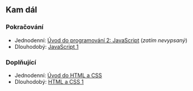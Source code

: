 ## Kam dál

### Pokračování

- Jednodenní: [Úvod do programování 2: JavaScript](https://www.czechitas.cz/kurzy/uvod-do-programovani-2-javascript) (_zatím nevypsaný_)
- Dlouhodobý: [JavaScript 1](https://www.czechitas.cz/kurzy/javascript-1)

### Doplňující

- Jednodenní: [Úvod do HTML a CSS](https://www.czechitas.cz/kurzy/uvod-do-html-a-css)
- Dlouhodobý: [HTML a CSS 1](https://www.czechitas.cz/kurzy/html-a-css-1)

